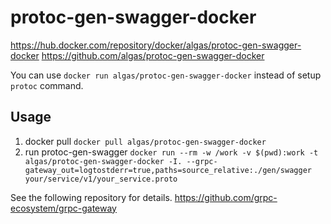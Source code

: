 # protoc-gen-swagger-docker

https://hub.docker.com/repository/docker/algas/protoc-gen-swagger-docker
https://github.com/algas/protoc-gen-swagger-docker

You can use `docker run algas/protoc-gen-swagger-docker` instead of setup `protoc` command.

## Usage

1. docker pull
`docker pull algas/protoc-gen-swagger-docker`
1. run protoc-gen-swagger
`docker run --rm -w /work -v $(pwd):work -t algas/protoc-gen-swagger-docker -I. --grpc-gateway_out=logtostderr=true,paths=source_relative:./gen/swagger your/service/v1/your_service.proto`

See the following repository for details.
https://github.com/grpc-ecosystem/grpc-gateway
